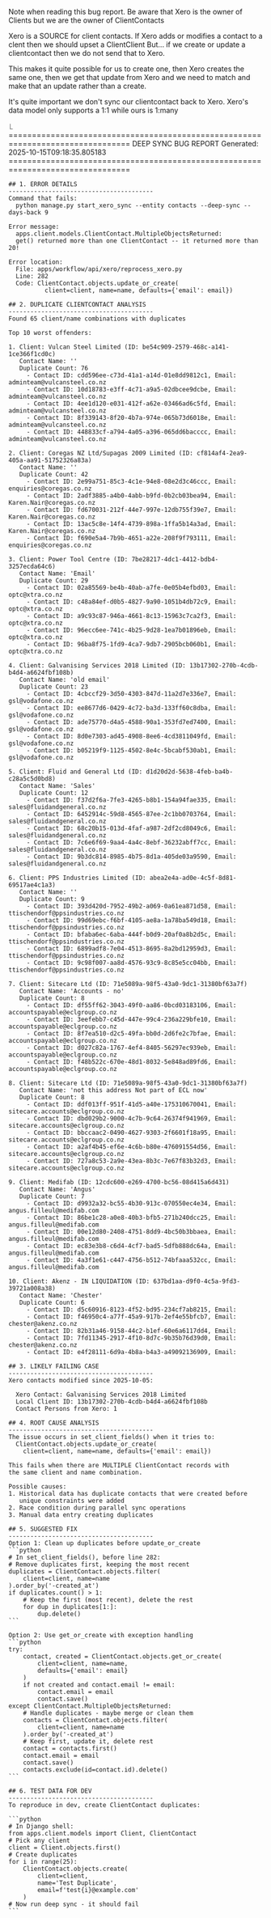 Note when reading this bug report.  Be aware that Xero is the owner of Clients but we are the owner of ClientContacts

Xero is a SOURCE for client contacts.  If Xero adds or modifies a contact to a clent then we should upset  a ClientClient
But... if we create or update a clientcontact then we do not send that to Xero.

This makes it quite possible for us to create one, then Xero creates the same one, then we get that update from Xero and we need to match
and make that an update rather than a create.

It's quite important we don't sync our clientcontact back to Xero.  Xero's data model only supports a 1:1 while ours is 1:many


 ⎿ ================================================================================
    DEEP SYNC BUG REPORT
    Generated: 2025-10-15T09:18:35.805183
    ================================================================================

    ## 1. ERROR DETAILS
    ----------------------------------------
    Command that fails:
      python manage.py start_xero_sync --entity contacts --deep-sync --days-back 9

    Error message:
      apps.client.models.ClientContact.MultipleObjectsReturned:
      get() returned more than one ClientContact -- it returned more than 20!

    Error location:
      File: apps/workflow/api/xero/reprocess_xero.py
      Line: 282
      Code: ClientContact.objects.update_or_create(
              client=client, name=name, defaults={'email': email})

    ## 2. DUPLICATE CLIENTCONTACT ANALYSIS
    ----------------------------------------
    Found 65 client/name combinations with duplicates

    Top 10 worst offenders:

    1. Client: Vulcan Steel Limited (ID: be54c909-2579-468c-a141-1ce366f1cd0c)
       Contact Name: ''
       Duplicate Count: 76
         - Contact ID: cdd596ee-c73d-41a1-a14d-01e8dd9812c1, Email: adminteam@vulcansteel.co.nz
         - Contact ID: 10d18783-e3ff-4c71-a9a5-02dbcee9dcbe, Email: adminteam@vulcansteel.co.nz
         - Contact ID: 4ee1d120-e031-412f-a62e-03466ad6c5fd, Email: adminteam@vulcansteel.co.nz
         - Contact ID: 8f339143-8f20-4b7a-974e-065b73d6018e, Email: adminteam@vulcansteel.co.nz
         - Contact ID: 448833cf-a794-4a05-a396-065dd6bacccc, Email: adminteam@vulcansteel.co.nz

    2. Client: Coregas NZ Ltd/Supagas 2009 Limited (ID: cf814af4-2ea9-405a-aa91-51752326a83a)
       Contact Name: ''
       Duplicate Count: 42
         - Contact ID: 2e99a751-85c3-4c1e-94e8-08e2d3c46ccc, Email: enquiries@coregas.co.nz
         - Contact ID: 2adf3885-a4b0-4abb-b9fd-0b2cb03bea94, Email: Karen.Nair@coregas.co.nz
         - Contact ID: fd670031-212f-44e7-997e-12db755f39e7, Email: Karen.Nair@coregas.co.nz
         - Contact ID: 13ac5c8e-14f4-4739-898a-1ffa5b14a3ad, Email: Karen.Nair@coregas.co.nz
         - Contact ID: f690e5a4-7b9b-4651-a22e-208f9f793111, Email: enquiries@coregas.co.nz

    3. Client: Power Tool Centre (ID: 7be28217-4dc1-4412-bdb4-3257ecda64c6)
       Contact Name: 'Email'
       Duplicate Count: 29
         - Contact ID: 02a85569-be4b-40ab-a7fe-0e05b4efbd03, Email: optc@xtra.co.nz
         - Contact ID: c48a84ef-d0b5-4827-9a90-1051b4db72c9, Email: optc@xtra.co.nz
         - Contact ID: a9c93c87-946a-4661-8c13-15963c7ca2f3, Email: optc@xtra.co.nz
         - Contact ID: 96ecc6ee-741c-4b25-9d28-1ea7b01896eb, Email: optc@xtra.co.nz
         - Contact ID: 96ba8f75-1fd9-4ca7-9db7-2905bcb060b1, Email: optc@xtra.co.nz

    4. Client: Galvanising Services 2018 Limited (ID: 13b17302-270b-4cdb-b4d4-a6624fbf108b)
       Contact Name: 'old email'
       Duplicate Count: 23
         - Contact ID: 4cbccf29-3d50-4303-847d-11a2d7e336e7, Email: gsl@vodafone.co.nz
         - Contact ID: ee8677d6-0429-4c72-ba3d-133ff60c8dba, Email: gsl@vodafone.co.nz
         - Contact ID: ade75770-d4a5-4588-90a1-353fd7ed7400, Email: gsl@vodafone.co.nz
         - Contact ID: 8d0e7303-ad45-4908-8ee6-4cd3811049fd, Email: gsl@vodafone.co.nz
         - Contact ID: b05219f9-1125-4502-8e4c-5bcabf530ab1, Email: gsl@vodafone.co.nz

    5. Client: Fluid and General Ltd (ID: d1d20d2d-5638-4feb-ba4b-c28a5c5d0bd8)
       Contact Name: 'Sales'
       Duplicate Count: 12
         - Contact ID: f37d2f6a-7fe3-4265-b8b1-154a94fae335, Email: sales@fluidandgeneral.co.nz
         - Contact ID: 6452914c-59d8-4565-87ee-2c1bb0703764, Email: sales@fluidandgeneral.co.nz
         - Contact ID: 68c20b15-013d-4faf-a987-2df2cd8049c6, Email: sales@fluidandgeneral.co.nz
         - Contact ID: 7c6e6f69-9aa4-4a4c-8ebf-36232abff7cc, Email: sales@fluidandgeneral.co.nz
         - Contact ID: 9b3dc814-8985-4b75-8d1a-405de03a9590, Email: sales@fluidandgeneral.co.nz

    6. Client: PPS Industries Limited (ID: abea2e4a-ad0e-4c5f-8d81-69517ae4c1a3)
       Contact Name: ''
       Duplicate Count: 9
         - Contact ID: 393d420d-7952-49b2-a069-0a61ea871d58, Email: ttischendorf@ppsindustries.co.nz
         - Contact ID: 99d69ebc-f6bf-4105-ae8a-1a78ba549d18, Email: ttischendorf@ppsindustries.co.nz
         - Contact ID: bfaba6ec-6aba-444f-b0d9-20af0a8b2d5c, Email: ttischendorf@ppsindustries.co.nz
         - Contact ID: 6899adf8-7e04-4513-8695-8a2bd12959d3, Email: ttischendorf@ppsindustries.co.nz
         - Contact ID: 9c98f007-aa8d-4576-93c9-8c85e5cc04bb, Email: ttischendorf@ppsindustries.co.nz

    7. Client: Sitecare Ltd (ID: 71e5089a-98f5-43a0-9dc1-31380bf63a7f)
       Contact Name: 'Accounts - no'
       Duplicate Count: 8
         - Contact ID: df55ff62-3043-49f0-aa86-0bcd03183106, Email: accountspayable@eclgroup.co.nz
         - Contact ID: 3eefebb7-c45d-447e-99c4-236a229bfe10, Email: accountspayable@eclgroup.co.nz
         - Contact ID: 8f7ea510-d2c5-49fa-bb0d-2d6fe2c7bfae, Email: accountspayable@eclgroup.co.nz
         - Contact ID: d027c82a-1767-4ef4-8405-56297ec939eb, Email: accountspayable@eclgroup.co.nz
         - Contact ID: f48b522c-670e-48d1-8032-5e848ad89fd6, Email: accountspayable@eclgroup.co.nz

    8. Client: Sitecare Ltd (ID: 71e5089a-98f5-43a0-9dc1-31380bf63a7f)
       Contact Name: 'not this address Not part of ECL now'
       Duplicate Count: 8
         - Contact ID: ddf013ff-951f-41d5-a40e-175310670041, Email: sitecare.accounts@eclgroup.co.nz
         - Contact ID: dbd029b2-9000-4c7b-9c64-26374f941969, Email: sitecare.accounts@eclgroup.co.nz
         - Contact ID: bbccaac2-0490-4627-9303-2f6601f18a95, Email: sitecare.accounts@eclgroup.co.nz
         - Contact ID: a2af4b45-ef6e-4c6b-b80e-476091554d56, Email: sitecare.accounts@eclgroup.co.nz
         - Contact ID: 727a8c53-2a9e-43ea-8b3c-7e67f83b32d3, Email: sitecare.accounts@eclgroup.co.nz

    9. Client: Medifab (ID: 12cdc600-e269-4700-bc56-08d415a6d431)
       Contact Name: 'Angus'
       Duplicate Count: 7
         - Contact ID: d9932a32-bc55-4b30-913c-070550ec4e34, Email: angus.filleul@medifab.com
         - Contact ID: 86be1c28-a0e8-40b3-bfb5-271b240dcc25, Email: angus.filleul@medifab.com
         - Contact ID: 00e12d80-2408-4751-8dd9-4bc50b3bbaea, Email: angus.filleul@medifab.com
         - Contact ID: ec83e3b8-c6d4-4cf7-bad5-5dfb888dc64a, Email: angus.filleul@medifab.com
         - Contact ID: 4a3f1e61-c447-4756-b512-74bfaaa532cc, Email: angus.filleul@medifab.com

    10. Client: Akenz - IN LIQUIDATION (ID: 637bd1aa-d9f0-4c5a-9fd3-39721a008a38)
       Contact Name: 'Chester'
       Duplicate Count: 6
         - Contact ID: d5c60916-8123-4f52-bd95-234cf7ab8215, Email:
         - Contact ID: f46950c4-a77f-45a9-917b-2ef4e55bfcb7, Email: chester@akenz.co.nz
         - Contact ID: 82b31a46-9158-44c2-b1ef-60e6a6117dd4, Email:
         - Contact ID: 7fd11345-2917-4f10-8d7c-9b35b76d39d0, Email: chester@akenz.co.nz
         - Contact ID: e4f28111-6d9a-4b8a-b4a3-a49092136909, Email:

    ## 3. LIKELY FAILING CASE
    ----------------------------------------
    Xero contacts modified since 2025-10-05:

      Xero Contact: Galvanising Services 2018 Limited
      Local Client ID: 13b17302-270b-4cdb-b4d4-a6624fbf108b
      Contact Persons from Xero: 1

    ## 4. ROOT CAUSE ANALYSIS
    ----------------------------------------
    The issue occurs in set_client_fields() when it tries to:
      ClientContact.objects.update_or_create(
        client=client, name=name, defaults={'email': email})

    This fails when there are MULTIPLE ClientContact records with
    the same client and name combination.

    Possible causes:
    1. Historical data has duplicate contacts that were created before
       unique constraints were added
    2. Race condition during parallel sync operations
    3. Manual data entry creating duplicates

    ## 5. SUGGESTED FIX
    ----------------------------------------
    Option 1: Clean up duplicates before update_or_create
    ```python
    # In set_client_fields(), before line 282:
    # Remove duplicates first, keeping the most recent
    duplicates = ClientContact.objects.filter(
        client=client, name=name
    ).order_by('-created_at')
    if duplicates.count() > 1:
        # Keep the first (most recent), delete the rest
        for dup in duplicates[1:]:
            dup.delete()
    ```

    Option 2: Use get_or_create with exception handling
    ```python
    try:
        contact, created = ClientContact.objects.get_or_create(
            client=client, name=name,
            defaults={'email': email}
        )
        if not created and contact.email != email:
            contact.email = email
            contact.save()
    except ClientContact.MultipleObjectsReturned:
        # Handle duplicates - maybe merge or clean them
        contacts = ClientContact.objects.filter(
            client=client, name=name
        ).order_by('-created_at')
        # Keep first, update it, delete rest
        contact = contacts.first()
        contact.email = email
        contact.save()
        contacts.exclude(id=contact.id).delete()
    ```

    ## 6. TEST DATA FOR DEV
    ----------------------------------------
    To reproduce in dev, create ClientContact duplicates:

    ```python
    # In Django shell:
    from apps.client.models import Client, ClientContact
    # Pick any client
    client = Client.objects.first()
    # Create duplicates
    for i in range(25):
        ClientContact.objects.create(
            client=client,
            name='Test Duplicate',
            email=f'test{i}@example.com'
        )
    # Now run deep sync - it should fail
    ```
